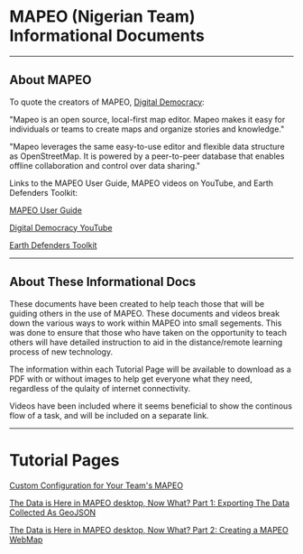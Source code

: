 # MAPEO (Nigerian Team) Informational Documents
---
## About MAPEO
To quote the creators of MAPEO, [Digital Democracy](https://www.digital-democracy.org/):

"Mapeo is an open source, local-first map editor. Mapeo makes it easy for individuals or teams to create maps and organize stories and knowledge."

"Mapeo leverages the same easy-to-use editor and flexible data structure as OpenStreetMap. It is powered by a peer-to-peer database that enables offline collaboration and control over data sharing."

Links to the MAPEO User Guide, MAPEO videos on YouTube, and Earth Defenders Toolkit:

[MAPEO User Guide](https://docs.mapeo.app/)

[Digital Democracy YouTube](https://www.youtube.com/user/digitaldemocracycam)

[Earth Defenders Toolkit](https://www.earthdefenderstoolkit.com/)

---

## About These Informational Docs

These documents have been created to help teach those that will be guiding others in the use of MAPEO.  These documents and videos break down the various ways to work within MAPEO into small segements. This was done to ensure that those who have taken on the opportunity to teach others will have detailed instruction to aid in the distance/remote learning process of new technology. 

The information within each Tutorial Page will be available to download as a PDF with or without images to help get everyone what they need, regardless of the qulaity of internet connectivity. 

Videos have been included where it seems beneficial to show the continous flow of a task, and will be included on a separate link.


---

# Tutorial Pages

[Custom Configuration for Your Team's MAPEO](/CustomConfig)

[The Data is Here in MAPEO desktop, Now What? Part 1: Exporting The Data Collected As GeoJSON](/ExportGeoJSON)

[The Data is Here in MAPEO desktop, Now What? Part 2: Creating a MAPEO WebMap](/ToMapeoMap)
[]()
[]()

